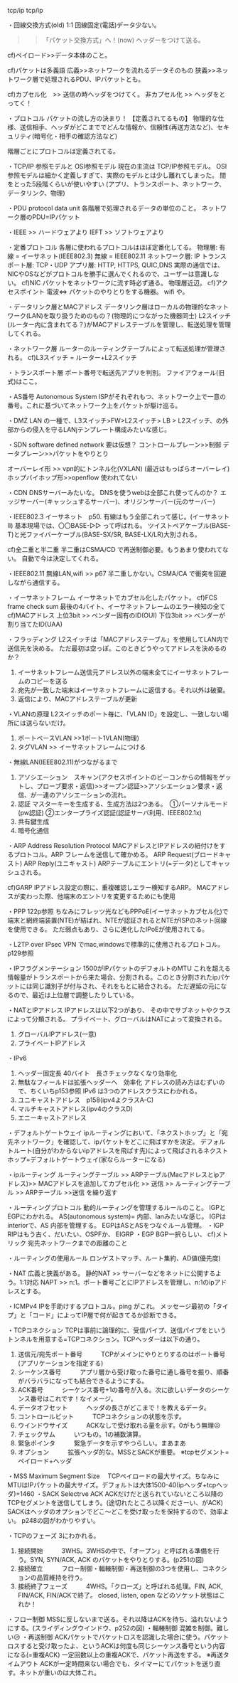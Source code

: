 tcp/ip
tcp/ip

・回線交換方式(old)
1:1 回線固定(電話)データ少ない。
>>「パケット交換方式」へ！(now)
ヘッダーをつけて送る。

cf)ペイロード>>データ本体のこと。

cf)パケットは多義語
広義>>ネットワークを流れるデータそのもの
狭義>>ネットワーク層で処理されるPDU、IPパケットとも。

cf)カプセル化　>> 送信の時ヘッダをつけてく。
非カプセル化 >> ヘッダをとってく！



・プロトコル
パケットの流し方の決まり！
【定義されてるもの】
物理的な仕様、送信相手、ヘッダがどこまででどんな情報か、信頼性(再送方法など)、セキュリティ(暗号化・相手の確認方法など)

階層ごとにプロトコルは定義されてる。



・TCP/IP 参照モデルと OSI参照モデル
現在の主流は TCP/IP参照モデル。
OSI参照モデルは細かく定義しすぎて、実際のモデルとは少し離れてしまった。
間をとった5段階くらいが使いやすい
(アプリ、トランスポート、ネットワーク、データリンク、物理)



・PDU protocol data unit
各階層で処理されるデータの単位のこと。
ネットワーク層のPDU=IPパケット



・IEEE >> ハードウェアより
IEFT >> ソフトウェアより



・定番プロトコル
各層に使われるプロトコルはほぼ定番化してる。
物理層: 有線 = イーサネット(IEEE802.3)
無線 = IEEE802.11
ネットワーク層: IP
トランスポート層: TCP・UDP
アプリ層: HTTP, HTTPS, QUIC,DNS
実際の通信では、NICやOSなどがプロトコルを勝手に選んでくれるので、ユーザーは意識しない。
cf)NIC
パケットをネットワークに流す時必ず通る。
物理層近辺。
cf)アクセスポイント
電波<=> パケットのやりとりをする機器。
wifi や。


・データリンク層とMACアドレス
データリンク層はローカルの物理的なネットワーク(LAN)を取り扱うためのもの？(物理的につながった機器同士)
L2スイッチ(ルーター内に含まれてる？)がMACアドレステーブルを管理し、転送処理を管理してくれる。


・ネットワーク層
ルーターのルーティングテーブルによって転送処理が管理される。
cf)L3スイッチ = ルーター+L2スイッチ


・トランスポート層
ポート番号で転送先アプリを判別。
ファイアウォール(旧式)はここ。


・AS番号
Autonomous System
ISPがそれぞれもつ、ネットワーク上で一意の番号。これに基づいてネットワーク上をパケットが駆け巡る。



・DMZ
LAN の一種で、L3スイッチ>FW>L2スイッチ> LB > L2スイッチ、の外部からの侵入を守るLANjテンプレート構成みたいな感じ。


・SDN software defined network
要は仮想？
コントロールプレーン>>制御
データプレーン>>パケットをやりとり

オーバーレイ形 >> vpn的にトンネル化(VXLAN)
(最近はもっぱらオーバーレイ)
ホップバイホップ形>>openflow 使われてない


・CDN
DNSサーバーみたいな。
DNSを使うwebは全部これ使ってんのか？
エッジサーバー(キャッシュするサーバー)、オリジンサーバー(元のサーバー)


・IEEE802.3 イーサネット　p50.
有線はもう全部これって感じ。(イーサネットII)
基本現場では、〇〇BASE-▷▷ って呼ばれる。
ツイストペアケーブル(BASE-T)と光ファイバーケーブル(BASE-SX/SR, BASE-LX/LR)大別される。

cf)全二重と半二重
半二重はCSMA/CD で再送制御必要。もうあまり使われてない。
自動で今は決定してくれる。



・IEEE802.11
無線LAN,wifi >> p67
半二重しかない。CSMA/CA で衝突を回避しながら通信する。



・イーサネットフレーム
イーサネットでカプセル化したパケット。
cf)FCS frame check sum
最後の4バイト、イーサネットフレームのエラー検知の全て
cf)MACアドレス
上位3bit >> ベンダー固有のID(OUI)
下位3bit >> ベンダーが割り当てたID(UAA)


・フラッディング
L2スイッチは「MACアドレステーブル」を使用してLAN内で送信先を決める。
ただ最初は空っぽ。このときどうやってアドレスを決めるのか？
1. イーサネットフレーム送信元アドレス以外の端末全てにイーサネットフレームのコピーを送る
2. 宛先が一致した端末はイーサネットフレームに返信する。それ以外は破棄。
3. 返信により、MACアドレステーブルが更新



・VLANの原理
L2スイッチのポート毎に、「VLAN ID」を設定し、一致しない場所には送らないだけ。
1. ポートベースVLAN >>1ポート1VLAN(物理)
2. タグVLAN >> イーサネットフレームにつける


・無線LAN(IEEE802.11)がつながるまで
1. アソシエーション　スキャン(アクセスポイントのビーコンからの情報をゲットし、プローブ要求・返信)>>オープン認証>>アソシエーション要求・返信、が一連のアソシエーションの流れ。
2. 認証 マスターキーを生成する、生成方法は2つある。　①パーソナルモード(pw認証) ②エンタープライズ認証(認証サーバ利用、IEEE802.1x)
3. 共有鍵生成
4. 暗号化通信


・ARP Address Resolution Protocol
MACアドレスとIPアドレスの紐付けをするプロトコル。ARP フレームを送信して確かめる。
ARP Request(ブロードキャスト)
ARP Reply(ユニキャスト)
ARPテーブルにエントリ(=データ)としてキャッシュされる。

cf)GARP
IPアドレス設定の際に、重複確認しエラー検知するARP。
MACアドレスが変わった際、他端末のエントリを変更するためにも使用



・PPP 122p参照
ちなみにフレッツ光などもPPPoE(イーサネットカプセル化)で端末と網終端装置(NTE)が結ばれ、NTEが認証されるとNTEがISPのネット回線を使用できる。
ただ弱点もあり、さらに進化したIPoEが使用されてる。


・L2TP over IPsec
VPN でmac,windowsで標準的に使用されるプロトコル。p129参照



・IPフラグメンテーション
1500がIPパケットのデフォルトのMTU
これを超える情報量がトランスポートから来た場合、分割される。このとき分割されたipパケットには同じ識別子が付与され、それをもとに結合される。
ただ遅延の元になるので、最近は上位層で調整したりしている。



・NATとIPアドレス
IPアドレスは以下2つがあり、
その中でサブネットやクラスによって分類される。
プライベート、グローバルはNATによって変換される。
1. グローバルIPアドレス(一意)
2. プライベートIPアドレス


・IPv6
1. ヘッダー固定長 40バイト　長さチェックなくなり効率化
2. 無駄なフィールドは拡張ヘッダーへ　効率化
アドレスの読み方はむずいので、ちくいちp153参照
IPv6 は3つのアドレスクラスにわかれる。
1. ユニキャストアドレス　p158(ipv4よクラスA-C)
2. マルチキャストアドレス(ipv4のクラスD)
3. エニーキャストアドレス



・デフォルトゲートウェイ
ipルーティングにおいて、「ネクストホップ」と「宛先ネットワーク」を確認して、ipパケットをどこに飛ばすかを決定。
デフォルトルート(自分がわからないipアドレスを飛ばす先)によって飛ばされるネクストホップ=デフォルトゲートウェイ(家ならルーターになる)

・ipルーティング
ルーティングテーブル >> ARPテーブル(Macアドレスとipアドレス)>> MACアドレスを追加してカプセル化 >> 送信 >> ルーティングテーブル >> ARPテーブル >>送信
を繰り返す



・ルーティングプロトコル
動的ルーティングを管理するルールのこと。
IGPとEGPにわかれる。
AS(autonomous system)= 内部、lanみたいな感じ。
IGPはinteriorで、AS 内部を管理する。
EGPはASとASをつなぐルール管理。
・IGP
RIPはもう古く、だいたい、OSPFか、
EIGRP
・EGP
BGP一択らしい、
cf)メトリック
宛先ネットワークまでの距離のこと



・ルーティングの使用ルール
ロンゲストマッチ、ルート集約、AD値(優先度)




・NAT
広義と狭義がある。
静的NAT >> サーバーなどをネットに公開するよう。1:1対応
NAPT >> n:1。ポート番号ごとにIPアドレスを管理し、n:1のipアドレスとする。


・ICMPv4
IPを手助けするプロトコル。ping がこれ。
メッセージ最初の「タイプ」と「コード」によってIP層で何が起きてるか診断できる。



・TCPコネクション
TCPは事前に論理的に、受信パイプ、送信パイプをというトンネルを用意する=TCPコネクション。TCPヘッダーは以下の通り。
1. 送信元/宛先ポート番号　　　TCPがメインにやりとりするのはポート番号(アプリケーションを指定する)
2. シーケンス番号　　　アプリ層から受け取った番号に通し番号を振り、順番がバラバラになっても結合できるようにする。
3. ACK番号　　　シーケンス番号+1の番号が入る。次に欲しいデータのシーケンス番号はこれです！なイメージ。
4. データオフセット　　　ヘッダの長さがどこまで！を教えるデータ。
5. コントロールビット　　　TCPコネクションの状態を示す。
6. ウインドウサイズ　　　ACKなしで受け取れる量を示す。0がもう無理😥
7. チェックサム　　　いつもの。1の補数演算。
8. 緊急ポインタ　　　緊急データを示すやつらしい。まあまあ
9. オプション　　　拡張ヘッダ的な。MSSとSACKが重要。
※tcpセグメント=ペイロード+ヘッダ

・MSS Maximum Segment Size
　TCPペイロードの最大サイズ。ちなみにMTUはIPパケットの最大サイズ。デフォルトは大体1500-40(ipヘッダ+tcpヘッダ)=1460
・SACK Selectrve ACK
ACKだけだと送られていないところ以降のTCPセグメントを送信してしまう。(途切れたところ以降くださーい、がACK)
SACKはヘッダのオプションでどこ〜どこを受け取ったを保持するので、効率よい。
p248の図がわかりやすい。

・TCPのフェーズ
3にわかれる。
1. 接続開始　　　3WHS。3WHSの中で、「オープン」と呼ばれる準備を行う。SYN, SYN/ACK, ACK のパケットをやりとりする。(p251の図)
2. 接続確立　　　フロー制御・輻輳制御・再送制御の3つを使用し、コネクションの品質維持を行う。
3. 接続終了フェーズ　　　4WHS。「クローズ」と呼ばれる処理。FIN, ACK, FIN/ACK, FIN/ACKで終了。
closed, listen, open などのソケット状態はこれか！

・フロー制御
MSSに反しないまで送る。それ以降はACKを待ち、溢れないようにする。(スライディングウインドウ、p252の図)
・輻輳制御
混雑を制御。難しい😥
・再送制御
ACKパケットでパケットロスを認識した場合に使う。パケットロスすると受け取ったよ、というACKは何度も同じシーケンス番号という内容になる(=重複ACK)
一定回数以上の重複ACKで、パケット再送をする。
※再送タイムアウト
ACKが一定時間来ない場合でも、タイマーにてパケットを送り直す。ネットが重いのは大体これ。






